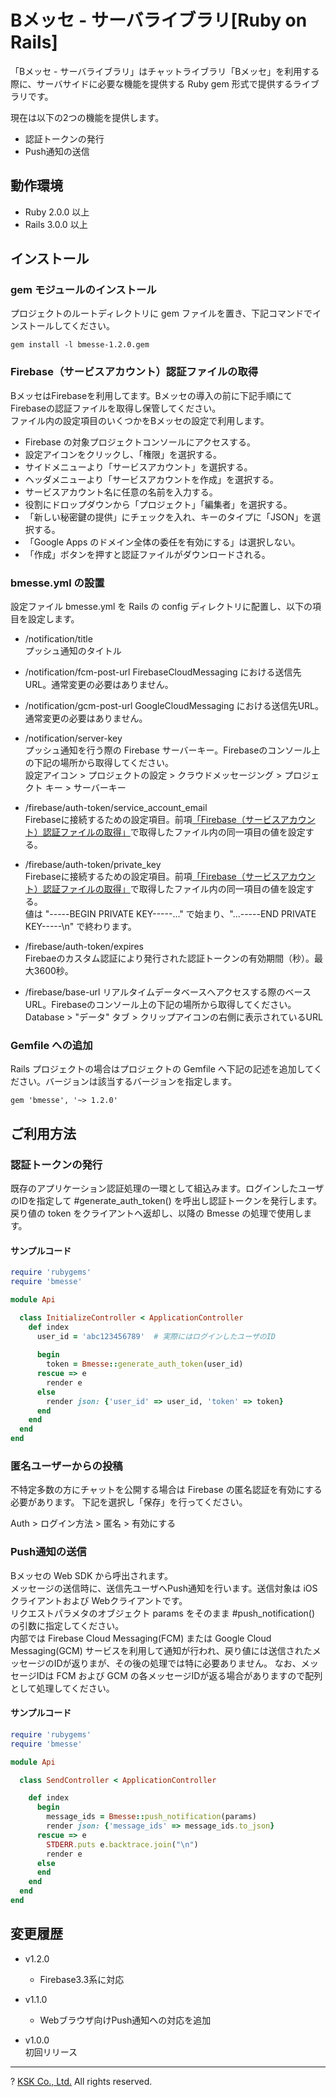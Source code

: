 # Bメッセ - サーバライブラリ[Ruby on Rails]

「Bメッセ - サーバライブラリ」はチャットライブラリ「Bメッセ」を利用する際に、サーバサイドに必要な機能を提供する Ruby gem 形式で提供するライブラリです。  

現在は以下の2つの機能を提供します。

- 認証トークンの発行
- Push通知の送信

## 動作環境

- Ruby  2.0.0 以上
- Rails 3.0.0 以上

## インストール

### gem モジュールのインストール

プロジェクトのルートディレクトリに gem ファイルを置き、下記コマンドでインストールしてください。

    gem install -l bmesse-1.2.0.gem

### Firebase（サービスアカウント）認証ファイルの取得

BメッセはFirebaseを利用してます。Bメッセの導入の前に下記手順にてFirebaseの認証ファイルを取得し保管してください。  
ファイル内の設定項目のいくつかをBメッセの設定で利用します。

- Firebase の対象プロジェクトコンソールにアクセスする。
- 設定アイコンをクリックし、「権限」を選択する。
- サイドメニューより「サービスアカウント」を選択する。
- ヘッダメニューより「サービスアカウントを作成」を選択する。
- サービスアカウント名に任意の名前を入力する。
- 役割にドロップダウンから「プロジェクト」「編集者」を選択する。
- 「新しい秘密鍵の提供」にチェックを入れ、キーのタイプに「JSON」を選択する。
- 「Google Apps のドメイン全体の委任を有効にする」は選択しない。
- 「作成」ボタンを押すと認証ファイルがダウンロードされる。

### bmesse.yml の設置

設定ファイル bmesse.yml を Rails の config ディレクトリに配置し、以下の項目を設定します。

- /notification/title  
  プッシュ通知のタイトル

- /notification/fcm-post-url
  FirebaseCloudMessaging における送信先URL。通常変更の必要はありません。

- /notification/gcm-post-url
  GoogleCloudMessaging における送信先URL。通常変更の必要はありません。

- /notification/server-key  
  プッシュ通知を行う際の Firebase サーバーキー。Firebaseのコンソール上の下記の場所から取得してください。  
  設定アイコン > プロジェクトの設定 > クラウドメッセージング > プロジェクト キー > サーバーキー

- /firebase/auth-token/service_account_email  
  Firebaseに接続するための設定項目。前項[「Firebase（サービスアカウント）認証ファイルの取得」](#Firebase（サービスアカウント）認証ファイルの取得)で取得したファイル内の同一項目の値を設定する。

- /firebase/auth-token/private_key  
  Firebaseに接続するための設定項目。前項[「Firebase（サービスアカウント）認証ファイルの取得」](#Firebase（サービスアカウント）認証ファイルの取得)で取得したファイル内の同一項目の値を設定する。  
  値は "-----BEGIN PRIVATE KEY-----..." で始まり、"...-----END PRIVATE KEY-----\n" で終わります。

- /firebase/auth-token/expires  
  Firebaeのカスタム認証により発行された認証トークンの有効期間（秒）。最大3600秒。

- /firebase/base-url
  リアルタイムデータベースへアクセスする際のベースURL。Firebaseのコンソール上の下記の場所から取得してください。
  Database > "データ" タブ > クリップアイコンの右側に表示されているURL

### Gemfile への追加

Rails プロジェクトの場合はプロジェクトの Gemfile へ下記の記述を追加してください。バージョンは該当するバージョンを指定します。

```
gem 'bmesse', '~> 1.2.0'
```

## ご利用方法

### 認証トークンの発行

既存のアプリケーション認証処理の一環として組込みます。ログインしたユーザのIDを指定して #generate_auth_token() を呼出し認証トークンを発行します。  
戻り値の token をクライアントへ返却し、以降の Bmesse の処理で使用します。

#### サンプルコード

```ruby
require 'rubygems'
require 'bmesse'

module Api

  class InitializeController < ApplicationController
    def index
      user_id = 'abc123456789'  # 実際にはログインしたユーザのID
      
      begin
        token = Bmesse::generate_auth_token(user_id)
      rescue => e
        render e
      else
        render json: {'user_id' => user_id, 'token' => token}
      end
    end
  end
end
```

### 匿名ユーザーからの投稿

不特定多数の方にチャットを公開する場合は Firebase の匿名認証を有効にする必要があります。
下記を選択し「保存」を行ってください。

  Auth > ログイン方法 > 匿名 > 有効にする  

### Push通知の送信

Bメッセの Web SDK から呼出されます。  
メッセージの送信時に、送信先ユーザへPush通知を行います。送信対象は iOSクライアントおよび Webクライアントです。  
リクエストパラメタのオブジェクト params をそのまま #push_notification() の引数に指定してください。  
内部では Firebase Cloud Messaging(FCM) または Google Cloud Messaging(GCM) サービスを利用して通知が行われ、戻り値には送信されたメッセージのIDが返りまが、その後の処理では特に必要ありません。
なお、メッセージIDは FCM および GCM の各メッセージIDが返る場合がありますので配列として処理してください。

#### サンプルコード

```ruby
require 'rubygems'
require 'bmesse'

module Api

  class SendController < ApplicationController

    def index
      begin
        message_ids = Bmesse::push_notification(params)
        render json: {'message_ids' => message_ids.to_json}
      rescue => e
        STDERR.puts e.backtrace.join("\n")
        render e
      else
      end
    end
  end
end
```

## 変更履歴

* v1.2.0  
	* Firebase3.3系に対応

* v1.1.0  
	* Webブラウザ向けPush通知への対応を追加

* v1.0.0  
	初回リリース  

---
? [KSK Co., Ltd.](http://www.flexfirm.jp) All rights reserved.
